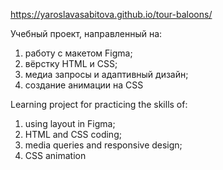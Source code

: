 https://yaroslavasabitova.github.io/tour-baloons/

Учебный проект, направленный на:

1) работу с макетом Figma;
2) вёрстку HTML и CSS;
3) медиа запросы и адаптивный дизайн;
4) создание анимации на CSS

Learning project for practicing the skills of:

1) using layout in Figma;
2) HTML and CSS coding;
3) media queries and responsive design;
4) CSS animation
